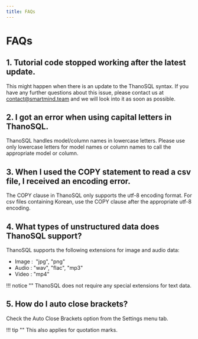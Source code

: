 ```yaml
---
title: FAQs
---
```


# __FAQs__
## **1. Tutorial code stopped working after the latest update.**

This might happen when there is an update to the ThanoSQL syntax. If you have any further questions about this issue, please contact us at contact@smartmind.team and we will look into it as soon as possible. 

## **2. I got an error when using capital letters in ThanoSQL.**

ThanoSQL handles model/column names in lowercase letters. Please use only lowercase letters for model names or column names to call the appropriate model or column.

## **3. When I used the COPY statement to read a csv file, I received an encoding error.**

The COPY clause in ThanoSQL only supports the utf-8 encoding format. For csv files containing Korean, use the COPY clause after the appropriate utf-8 encoding.

## **4. What types of unstructured data does ThanoSQL support?**

ThanoSQL supports the following extensions for image and audio data:

- Image :  "jpg", "png"
- Audio : "wav", "flac", "mp3"
- Video : "mp4"

!!! notice ""
    ThanoSQL does not require any special extensions for text data.

## **5. How do I auto close brackets?**

Check the Auto Close Brackets option from the Settings menu tab.

!!! tip ""
    This also applies for quotation marks.